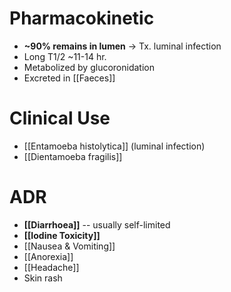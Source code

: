 # Pharmacokinetic
- **~90% remains in lumen** -> Tx. luminal infection
- Long T1/2 ~11-14 hr.
- Metabolized by glucoronidation
- Excreted in [[Faeces]]

# Clinical Use
- [[Entamoeba histolytica]] (luminal infection)
- [[Dientamoeba fragilis]]

# ADR
- **[[Diarrhoea]]** -- usually self-limited
- **[[Iodine Toxicity]]**
- [[Nausea & Vomiting]]
- [[Anorexia]]
- [[Headache]]
- Skin rash
